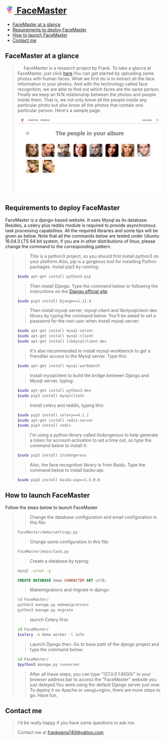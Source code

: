 # [<img src="welcome/static/images/tubiao.png" width="30"> FaceMaster](http://123.207.183.210/)
* [FaceMaster at a glance](#facemaster-at-a-glance)
* [Requirements to deploy FaceMaster](#requirements-to-deploy-facemaster)
* [How to launch FaceMaster](#how-to-launch-facemaster)
* [Contact me](#contact-me)

## FaceMaster at a glance
>&nbsp;&nbsp;&nbsp;&nbsp;&nbsp;FaceMaster is a research project by Frank. To take a glance at FaceMaster, just click [here](http://123.207.183.210/).You can get started by uploading some photos with human faces. What we first do is to extract all the face information in your photos. And with the technology called face recognition, we are able to find out which faces are the same person. Finally we keep an N:N relationship between the photos and people inside them. That is, we not only know all the people inside any particular photo but also know all the photos that contain one particular person. Here's a sample page.
>
>[<img src="sample.png">](http://123.207.183.210/)
## Requirements to deploy FaceMaster
FaceMaster is a django-based website. It uses Mysql as its database. Besides, a celery plus reddis module is required to provide asynchronous task processing capabilities. All the required libraries and some tips will be given as below. Note that all the commands below are tested under Ubuntu 16.04.3 LTS 64 bit system, if you are in other distributions of linux, please change the command to the corresponding pattern.
>>This is a python3 project, so you should first install python3 on your platform.Also, pip is a gorgeous tool for installing Python packages. Install pip3 by running:
>```bash
>$sudo apt-get install python3-pip
>```
>>Then install Django. Type the command below or following the instructions on the [Django official site](https://www.djangoproject.com/).
>```bash
>$sudo pip3 install Django==1.11.4
>```
>>Then install mysql-server, mysql-client and libmysqlclient-dev library by typing the command below. You'll be asked to set a password for the root user when install mysql-server.
>```bash
>$sudo apt-get install mysql-server
>$sudo apt-get install mysql-client
>$sudo apt-get install libmysqlclient-dev
>```
>>It's also recommended to install mysql-workbench to get a friendlier access to the Mysql server. Type this:
>```bash
>$sudo apt-get install mysql-workbench
>```
>>Install mysqlclient to build the bridge between Django and Mysql-server, typing:
>```bash
>$sudo apt-get install python3-dev
>$sudo pip3 install mysqlclient
>```
>>Install celery and reddis, typing this:
>```bash
>$sudo pip3 install celery==4.1.1
>$sudo apt-get install redis-server
>$sudo pip3 install redis
>```
>>I'm using a python library called itsdangerous to help generate a token for account-activation to set a time out, so type the command below to install it:
>```bash
>$sudo pip3 install itsdangerous
>```
>>Also, the face recognition library is from Baidu. Type the command below to install baidu-aip:
>```bash
>$sudo pip3 install baidu-aip==1.5.0.0
>```
## How to launch FaceMaster
Follow the steps below to launch FaceMaster
>>Change the database configuration and email configuration in this file:
>```bash
>FaceMaster/demo/settings.py
>```
>>Change some configuration in this file:
>```bash
>FaceMaster/main/task.py
>```
>>Create a database by typing:
>```bash
>mysql -uroot -p
>```
>```SQL
>CREATE DATABASE demo CHARACTER SET utf8;
>```
>>Makemigrations and migrate in django:
>```python
>cd FaceMaster/
>python3 manage.py makemigrations
>python3 manage.py migrate
>```
>>launch Celery first:
>```bash
>cd FaceMaster/
>$celery -A demo worker -l info
>```
>>Launch Django then. Go to base path of the django project and type the command below:
>```bash
>cd FaceMaster/
>$python3 manage.py runserver
>```
>>After all these steps, you can type "127.0.0.1:8000/" in your browser address bar to access the "FaceMaster" website you just deloyed.You were using the default Django server just now. To deploy it on Apache or uwsgi+nginx, there are more steps to go. Have fun.
## Contact me
>I'd be really happy if you have some questions to ask me.
>
>Contact me at frankpeng740@yahoo.com
